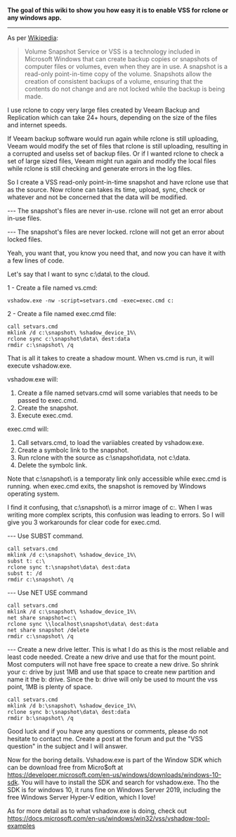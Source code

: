**The goal of this wiki to show you how easy it is to enable VSS for rclone or any windows app.**
***
As per [Wikipedia](https://en.wikipedia.org/wiki/Shadow_Copy):
> Volume Snapshot Service or VSS is a technology included in Microsoft Windows that can create backup copies or snapshots of computer files or volumes, even when they are in use. A snapshot is a read-only point-in-time copy of the volume. Snapshots allow the creation of consistent backups of a volume, ensuring that the contents do not change and are not locked while the backup is being made.

I use rclone to copy very large files created by Veeam Backup and Replication which can take 24+ hours, depending on the size of the files and internet speeds. 

If Veeam backup software would run again while rclone is still uploading, Veeam would modify the set of files that rclone is still uploading, resulting in a corrupted and uselss set of backup files. Or if I wanted rclone to check a set of large sized files, Veeam might run again and modify the local files while rclone is still checking and generate errors in the log files.

So I create a VSS read-only point-in-time snapshot and have rclone use that as the source.
Now rclone can takes its time, upload, sync, check or whatever and not be concerned that the data will be modified.

--- The snapshot's files are never in-use. rclone will not get an error about in-use files.

--- The snapshot's files are never locked. rclone will not get an error about locked files.

Yeah, you want that, you know you need that, and now you can have it with a few lines of code.  

Let's say that I want to sync c:\data\ to the cloud.

1 - Create a file named vs.cmd:

    vshadow.exe -nw -script=setvars.cmd -exec=exec.cmd c:

2 - Create a file named exec.cmd file:

    call setvars.cmd
    mklink /d c:\snapshot\ %shadow_device_1%\
    rclone sync c:\snapshot\data\ dest:data
    rmdir c:\snapshot\ /q

That is all it takes to create a shadow mount.
When vs.cmd is run, it will execute vshadow.exe.

vshadow.exe will:
1. Create a file named setvars.cmd will some variables that needs to be passed to exec.cmd.
2. Create the snapshot.
3. Execute exec.cmd.

exec.cmd will:
1. Call setvars.cmd, to load the variiables created by vshadow.exe.
2. Create a symbolc link to the snapshot.
3. Run rclone with the source as c:\snapshot\data\, not c:\data\.
4. Delete the symbolc link.

Note that c:\snapshot\ is a temporaty link only accessible while exec.cmd is running. when exec.cmd exits, the snapshot is removed by Windows operating system.

I find it confusing, that c:\snapshot\ is a mirror image of c:\.
When I was writing more complex scripts, this confusion was leading to errors.
So I will give you 3 workarounds for clear code for exec.cmd.

--- Use SUBST command.

    call setvars.cmd
    mklink /d c:\snapshot\ %shadow_device_1%\ 
    subst t: c:\
    rclone sync t:\snapshot\data\ dest:data
    subst t: /d
    rmdir c:\snapshot\ /q

--- Use NET USE command

    call setvars.cmd
    mklink /d c:\snapshot\ %shadow_device_1%\ 
    net share snapshot=c:\
    rclone sync \\localhost\snapshot\data\ dest:data
    net share snapshot /delete
    rmdir c:\snapshot\ /q

--- Create a new drive letter. This is what I do as this is the most reliable and least code needed.
Create a new drive and use that for the mount point.
Most computers will not have free space to create a new drive. So shrink your c: drive by just 1MB and use that space to create new partition and name it the b: drive. Since the b: drive will only be used to mount the vss point, 1MB is plenty of space.

    call setvars.cmd
    mklink /d b:\snapshot\ %shadow_device_1%\
    rclone sync b:\snapshot\data\ dest:data
    rmdir b:\snapshot\ /q

Good luck and if you have any questions or comments, please do not hesitate to contact me.
Create a post at the forum and put the "VSS question" in the subject and I will answer.

Now for the boring details.
Vshadow.exe is part of the Window SDK which can be download free from Micro$oft at https://developer.microsoft.com/en-us/windows/downloads/windows-10-sdk. You will have to install the SDK and search for vshadow.exe. Tho the SDK is for windows 10, it runs fine on Windows Server 2019, including the free Windows Server Hyper-V edition, which I love!

As for more detail as to what vshadow.exe is doing, check out https://docs.microsoft.com/en-us/windows/win32/vss/vshadow-tool-examples
